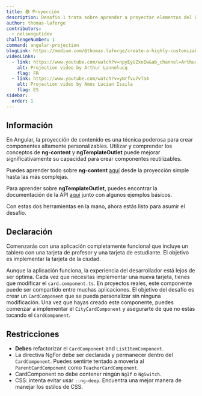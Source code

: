 ```yaml
---
title: 🟢 Proyección
description: Desafio 1 trata sobre aprender a proyectar elementos del DOM a través de componentes,
author: thomas-laforge
contributors:
  - nelsongutidev
challengeNumber: 1
command: angular-projection
blogLink: https://medium.com/@thomas.laforge/create-a-highly-customizable-component-cc3a9805e4c5
videoLinks:
  - link: https://www.youtube.com/watch?v=npyEyUZxoIw&ab_channel=ArthurLannelucq
    alt: Projection video by Arthur Lannelucq
    flag: FR
  - link: https://www.youtube.com/watch?v=yNrfvu7vTa4
    alt: Projection video by Amos Lucian Isaila
    flag: ES
sidebar:
  order: 1
---
```


## Información

En Angular, la proyección de contenido es una técnica poderosa para crear componentes altamente personalizables. Utilizar y comprender los conceptos de <b>ng-content</b> y <b>ngTemplateOutlet</b> puede mejorar significativamente su capacidad para crear componentes reutilizables.

Puedes aprender todo sobre <b>ng-content</b> [aquí](https://angular.dev/guide/components/content-projection) desde la proyección simple hasta las más complejas.

Para aprender sobre <b>ngTemplateOutlet</b>, puedes encontrar la documentación de la API [aquí](https://angular.dev/api/common/NgTemplateOutlet) junto con algunos ejemplos básicos.

Con estas dos herramientas en la mano, ahora estás listo para asumir el desafío.

## Declaración

Comenzarás con una aplicación completamente funcional que incluye un tablero con una tarjeta de profesor y una tarjeta de estudiante. El objetivo es implementar la tarjeta de la ciudad.

Aunque la aplicación funciona, la experiencia del desarrollador está lejos de ser óptima. Cada vez que necesitas implementar una nueva tarjeta, tienes que modificar el `card.component.ts`. En proyectos reales, este componente puede ser compartido entre muchas aplicaciones. El objetivo del desafío es crear un `CardComponent` que se pueda personalizar sin ninguna modificación. Una vez que hayas creado este componente, puedes comenzar a implementar el `CityCardComponent` y asegurarte de que no estás tocando el `CardComponent`.

## Restricciones

- <b>Debes</b> refactorizar el `CardComponent` and `ListItemComponent`.
- La directiva NgFor debe ser declarada y permanecer dentro del `CardComponent`. Puedes sentirte tentado a moverla al `ParentCardComponent` como `TeacherCardComponent`.
- CardComponent no debe contener ningún `NgIf` o `NgSwitch`.
- CSS: intenta evitar usar `::ng-deep`. Encuentra una mejor manera de manejar los estilos de CSS.
